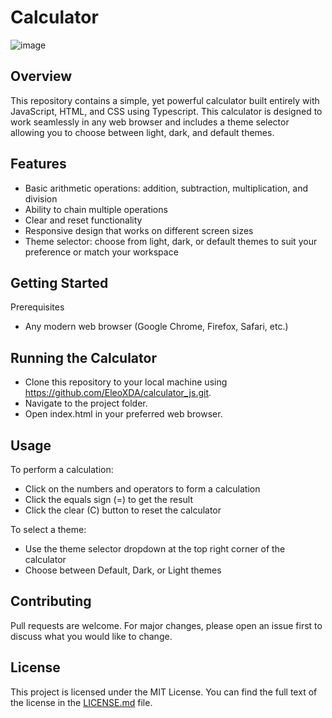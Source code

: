 # Calculator

![image](https://github.com/EleoXDA/calculator_js/assets/27622683/a2243ee2-348d-446b-a0fb-f4c0dd865e17)

## Overview
This repository contains a simple, yet powerful calculator built entirely with JavaScript, HTML, and CSS using Typescript. This calculator is designed to work seamlessly in any web browser and includes a theme selector allowing you to choose between light, dark, and default themes.

## Features
- Basic arithmetic operations: addition, subtraction, multiplication, and division
- Ability to chain multiple operations
- Clear and reset functionality
- Responsive design that works on different screen sizes
- Theme selector: choose from light, dark, or default themes to suit your preference or match your workspace

## Getting Started
Prerequisites
- Any modern web browser (Google Chrome, Firefox, Safari, etc.)

## Running the Calculator
- Clone this repository to your local machine using https://github.com/EleoXDA/calculator_js.git.
- Navigate to the project folder.
- Open index.html in your preferred web browser.

## Usage
To perform a calculation:
- Click on the numbers and operators to form a calculation
- Click the equals sign (=) to get the result
- Click the clear (C) button to reset the calculator

To select a theme:
- Use the theme selector dropdown at the top right corner of the calculator
- Choose between Default, Dark, or Light themes

## Contributing
Pull requests are welcome. For major changes, please open an issue first to discuss what you would like to change.

## License
This project is licensed under the MIT License. You can find the full text of the license in the [LICENSE.md](LICENSE.md) file.
